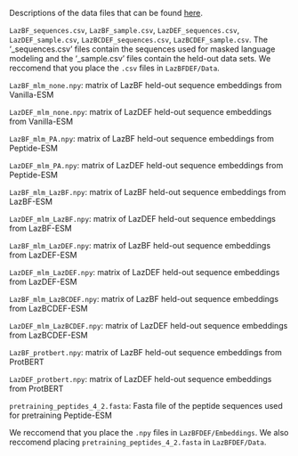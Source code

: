 Descriptions of the data files that can be found [here](https://drive.google.com/drive/folders/1hDGo4JQDic0i8sRVqtTpIuD0PtE0TsXH?usp=drive_link).

`LazBF_sequences.csv`, `LazBF_sample.csv`, `LazDEF_sequences.csv`, `LazDEF_sample.csv`, `LazBCDEF_sequences.csv`, `LazBCDEF_sample.csv`. The ‘_sequences.csv’ files contain the sequences used for masked language modeling and the ‘_sample.csv’ files contain the held-out data sets. We reccomend that you place the `.csv` files in `LazBFDEF/Data`.

`LazBF_mlm_none.npy`: matrix of LazBF held-out sequence embeddings from Vanilla-ESM

`LazDEF_mlm_none.npy`: matrix of LazDEF held-out sequence embeddings from Vanilla-ESM

`LazBF_mlm_PA.npy`: matrix of LazBF held-out sequence embeddings from Peptide-ESM

`LazDEF_mlm_PA.npy`: matrix of LazDEF held-out sequence embeddings from Peptide-ESM

`LazBF_mlm_LazBF.npy`: matrix of LazBF held-out sequence embeddings from LazBF-ESM

`LazDEF_mlm_LazBF.npy`: matrix of LazDEF held-out sequence embeddings from LazBF-ESM

`LazBF_mlm_LazDEF.npy`: matrix of LazBF held-out sequence embeddings from LazDEF-ESM

`LazDEF_mlm_LazDEF.npy`: matrix of LazDEF held-out sequence embeddings from LazDEF-ESM

`LazBF_mlm_LazBCDEF.npy`: matrix of LazBF held-out sequence embeddings from LazBCDEF-ESM

`LazDEF_mlm_LazBCDEF.npy`: matrix of LazDEF held-out sequence embeddings from LazBCDEF-ESM

`LazBF_protbert.npy`: matrix of LazBF held-out sequence embeddings from ProtBERT

`LazDEF_protbert.npy`: matrix of LazDEF held-out sequence embeddings from ProtBERT

`pretraining_peptides_4_2.fasta`: Fasta file of the peptide sequences used for pretraining Peptide-ESM

We reccomend that you place the `.npy` files in `LazBFDEF/Embeddings`. We also reccomend placing `pretraining_peptides_4_2.fasta` in `LazBFDEF/Data`.
